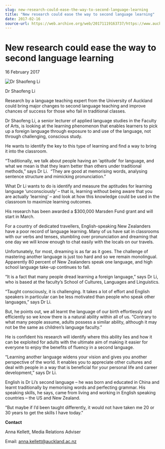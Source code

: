 ```yaml
---
slug: new-research-could-ease-the-way-to-second-language-learning
title: "New research could ease the way to second language learning"
date: 2017-02-16
source-url: https://web.archive.org/web/20171119163737/https://www.auckland.ac.nz/en/about/news-events-and-notices/news/news-2017/02/new-research-could-ease-the-way-to-second-language-learning-.html
---
```

New research could ease the way to second language learning
===========================================================

16 February 2017

![Dr Shaofeng Li](https://www.auckland.ac.nz/en/about/news-events-and-notices/news/news-2017/02/new-research-could-ease-the-way-to-second-language-learning-/_jcr_content/par/textimage/image.img.jpg/1487540471208.jpg "Dr Shaofeng Li")

Dr Shaofeng Li

Research by a language teaching expert from the University of Auckland could bring major changes to second language teaching and improve chances of success for those who fail in traditional classes.

Dr Shaofeng Li, a senior lecturer of applied language studies in the Faculty of Arts, is looking at the learning phenomenon that enables learners to pick up a foreign language through exposure to and use of the language, not through challenging, conscious study.

He wants to identify the key to this type of learning and find a way to bring it into the classroom.

“Traditionally, we talk about people having an ‘aptitude’ for language, and what we mean is that they learn better than others under traditional methods,” says Dr Li.  “They are good at memorising words, analysing sentence structure and mimicking pronunciation.”

What Dr Li wants to do is identify and measure the aptitudes for learning language ‘unconsciously’ – that is, learning without being aware that you are actually ‘learning’ – and look at how this knowledge could be used in the classroom to maximize learning outcomes.  

His research has been awarded a $300,000 Marsden Fund grant and will start in March.

For a country of dedicated travellers, English-speaking New Zealanders have a poor record of language learning. Many of us have sat in classrooms with our verbs and tenses, stumbling over pronunciation and dreaming that one day we will know enough to chat easily with the locals on our travels.

Unfortunately, for most, dreaming is as far as it goes. The challenge of mastering another language is just too hard and so we remain monolingual. Apparently 80 percent of New Zealanders speak one language, and high school language take-up continues to fall.

“It is a fact that many people dread learning a foreign language,” says Dr Li, who is based at the faculty’s School of Cultures, Languages and Linguistics.

“Taught consciously, it is challenging. It takes a lot of effort and English speakers in particular can be less motivated than people who speak other languages,” says Dr Li.

But, he points out, we all learnt the language of our birth effortlessly and efficiently so we know there is a natural ability within all of us. “Contrary to what many people assume, adults possess a similar ability, although it may not be the same as children’s language faculty.”

He is confident his research will identify where this ability lies and how it can be exploited for adults with the ultimate aim of making it easier for everyone to enjoy the benefits of fluency in a second language.

“Learning another language widens your vision and gives you another perspective of the world. It enables you to appreciate other cultures and deal with people in a way that is beneficial for your personal life and career development,” says Dr Li.

English is Dr Li’s second language – he was born and educated in China and learnt traditionally by memorising words and perfecting grammar. His speaking skills, he says, came from living and working in English speaking countries – the US and New Zealand.

“But maybe if I’d been taught differently, it would not have taken me 20 or 30 years to get the skills I have today."

**Contact**

Anna Kellett, Media Relations Adviser

Email: [anna.kellett@auckland.ac.nz](mailto:anna.kellett@auckland.ac.nz)